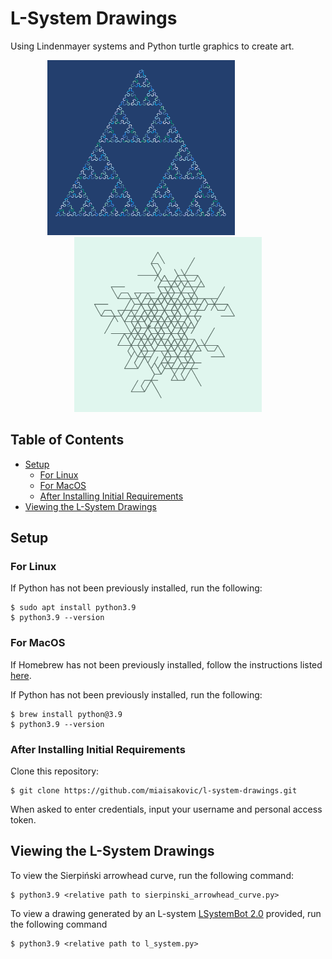 # L-System Drawings
Using Lindenmayer systems and Python turtle graphics to create art. 

<p align="center">
  <img style="white-space: pre" width="300" height="280" src="https://github.com/miaisakovic/fractal-art/blob/main/images/sierpinski_arrowhead_curve.png"/>
&nbsp; &nbsp; &nbsp; &nbsp; &nbsp; &nbsp; &nbsp; &nbsp; &nbsp; &nbsp; &nbsp;
  <img style="white-space: pre" width="300" height="280" src="https://github.com/miaisakovic/fractal-art/blob/main/images/l_system.png"/>
</p>

## Table of Contents
* [Setup](#setup)
  * [For Linux](#for-linux)
  * [For MacOS](#for-macos)
  * [After Installing Initial Requirements](#after-installing-initial-requirements)
* [Viewing the L-System Drawings](#viewing-the-l-system-drawings)

## Setup 
### For Linux
If Python has not been previously installed, run the following:
```
$ sudo apt install python3.9
$ python3.9 --version
```

### For MacOS
If Homebrew has not been previously installed, follow the instructions listed [here](https://brew.sh/).

If Python has not been previously installed, run the following:
```
$ brew install python@3.9
$ python3.9 --version
```

### After Installing Initial Requirements
Clone this repository:
```
$ git clone https://github.com/miaisakovic/l-system-drawings.git
``` 
When asked to enter credentials, input your username and personal access token.

## Viewing the L-System Drawings
To view the Sierpiński arrowhead curve, run the following command:
```
$ python3.9 <relative path to sierpinski_arrowhead_curve.py>
```
To view a drawing generated by an L-system [LSystemBot 2.0](https://twitter.com/lsystembot?lang=en) provided, run the following command
```
$ python3.9 <relative path to l_system.py>
```
